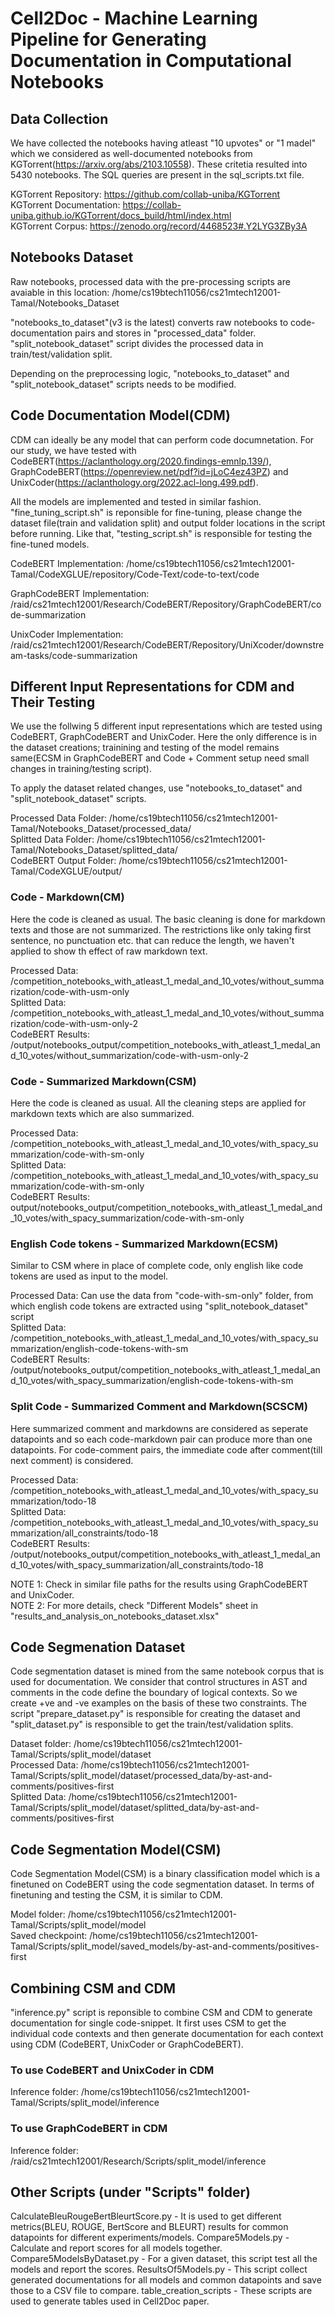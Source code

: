 # Cell2Doc - Machine Learning Pipeline for Generating Documentation in Computational Notebooks

## Data Collection

We have collected the notebooks having atleast "10 upvotes" or "1 madel" which we considered as well-documented notebooks from KGTorrent(https://arxiv.org/abs/2103.10558). These critetia resulted into 5430 notebooks. The SQL queries are present in the sql_scripts.txt file.

KGTorrent Repository: https://github.com/collab-uniba/KGTorrent
<br/>KGTorrent Documentation: https://collab-uniba.github.io/KGTorrent/docs_build/html/index.html
<br/>KGTorrent Corpus: https://zenodo.org/record/4468523#.Y2LYG3ZBy3A

## Notebooks Dataset

Raw notebooks, processed data with the pre-processing scripts are avaiable in this location: /home/cs19btech11056/cs21mtech12001-Tamal/Notebooks_Dataset

"notebooks_to_dataset"(v3 is the latest) converts raw notebooks to code-documentation pairs and stores in "processed_data" folder. "split_notebook_dataset" script divides the processed data in train/test/validation split.

Depending on the preprocessing logic, "notebooks_to_dataset" and "split_notebook_dataset" scripts needs to be modified.

## Code Documentation Model(CDM)

CDM can ideally be any model that can perform code documnetation. For our study, we have tested with CodeBERT(https://aclanthology.org/2020.findings-emnlp.139/), GraphCodeBERT(https://openreview.net/pdf?id=jLoC4ez43PZ) and UnixCoder(https://aclanthology.org/2022.acl-long.499.pdf).

All the models are implemented and tested in similar fashion. "fine_tuning_script.sh" is reponsible for fine-tuning, please change the dataset file(train and validation split) and output folder locations in the script before running. Like that, "testing_script.sh" is responsible for testing the fine-tuned models.

CodeBERT Implementation: /home/cs19btech11056/cs21mtech12001-Tamal/CodeXGLUE/repository/Code-Text/code-to-text/code

GraphCodeBERT Implementation: /raid/cs21mtech12001/Research/CodeBERT/Repository/GraphCodeBERT/code-summarization

UnixCoder Implementation: /raid/cs21mtech12001/Research/CodeBERT/Repository/UniXcoder/downstream-tasks/code-summarization

## Different Input Representations for CDM and Their Testing

We use the follwing 5 different input representations which are tested using CodeBERT, GraphCodeBERT and UnixCoder. Here the only difference is in the dataset creations; trainining and testing of the model remains same(ECSM in GraphCodeBERT and Code + Comment setup need small changes in training/testing script).

To apply the dataset related changes, use "notebooks_to_dataset" and "split_notebook_dataset" scripts.

Processed Data Folder: /home/cs19btech11056/cs21mtech12001-Tamal/Notebooks_Dataset/processed_data/
<br/>Splitted Data Folder: /home/cs19btech11056/cs21mtech12001-Tamal/Notebooks_Dataset/splitted_data/
<br/>CodeBERT Output Folder: /home/cs19btech11056/cs21mtech12001-Tamal/CodeXGLUE/output/

### Code - Markdown(CM)

Here the code is cleaned as usual. The basic cleaning is done for markdown texts and those are not summarized. The restrictions like only taking first sentence, no punctuation etc. that can reduce the length, we haven't applied to show th effect of raw markdown text.

Processed Data: <processed data folder>/competition_notebooks_with_atleast_1_medal_and_10_votes/without_summarization/code-with-usm-only
<br/>Splitted Data: <splitted data folder>/competition_notebooks_with_atleast_1_medal_and_10_votes/without_summarization/code-with-usm-only-2
<br/>CodeBERT Results: <CodeXglue folder>/output/notebooks_output/competition_notebooks_with_atleast_1_medal_and_10_votes/without_summarization/code-with-usm-only-2

### Code - Summarized Markdown(CSM)

Here the code is cleaned as usual. All the cleaning steps are applied for markdown texts which are also summarized.

Processed Data: <processed data folder>/competition_notebooks_with_atleast_1_medal_and_10_votes/with_spacy_summarization/code-with-sm-only
<br/>Splitted Data: <splitted data folder>/competition_notebooks_with_atleast_1_medal_and_10_votes/with_spacy_summarization/code-with-sm-only
<br/>CodeBERT Results: <CodeXglue folder>output/notebooks_output/competition_notebooks_with_atleast_1_medal_and_10_votes/with_spacy_summarization/code-with-sm-only

### English Code tokens - Summarized Markdown(ECSM)

Similar to CSM where in place of complete code, only english like code tokens are used as input to the model.

Processed Data: Can use the data from "code-with-sm-only" folder, from which english code tokens are extracted using "split_notebook_dataset" script
<br/>Splitted Data: <splitted data folder>/competition_notebooks_with_atleast_1_medal_and_10_votes/with_spacy_summarization/english-code-tokens-with-sm
<br/>CodeBERT Results: <CodeXglue folder>/output/notebooks_output/competition_notebooks_with_atleast_1_medal_and_10_votes/with_spacy_summarization/english-code-tokens-with-sm

### Split Code - Summarized Comment and Markdown(SCSCM)

Here summarized comment and markdowns are considered as seperate datapoints and so each code-markdown pair can produce more than one datapoints. For code-comment pairs, the immediate code after comment(till next comment) is considered.

Processed Data: <processed data folder>/competition_notebooks_with_atleast_1_medal_and_10_votes/with_spacy_summarization/todo-18
<br/>Splitted Data: <splitted data folder>/competition_notebooks_with_atleast_1_medal_and_10_votes/with_spacy_summarization/all_constraints/todo-18
<br/>CodeBERT Results: <CodeXglue folder>/output/notebooks_output/competition_notebooks_with_atleast_1_medal_and_10_votes/with_spacy_summarization/all_constraints/todo-18

NOTE 1: Check in similar file paths for the results using GraphCodeBERT and UnixCoder. 
<br/>NOTE 2: For more details, check "Different Models" sheet in "results_and_analysis_on_notebooks_dataset.xlsx"

## Code Segmenation Dataset
  
Code segmentation dataset is mined from the same notebook corpus that is used for documentation. We consider that control structures in AST and comments in the code define the boundary of logical contexts. So we create +ve and -ve examples on the basis of these two constraints. The script "prepare_dataset.py" is responsible for creating the dataset and "split_dataset.py" is responsible to get the train/test/validation splits.

Dataset folder: /home/cs19btech11056/cs21mtech12001-Tamal/Scripts/split_model/dataset
<br/>Processed Data: /home/cs19btech11056/cs21mtech12001-Tamal/Scripts/split_model/dataset/processed_data/by-ast-and-comments/positives-first
<br/>Splitted Data: /home/cs19btech11056/cs21mtech12001-Tamal/Scripts/split_model/dataset/splitted_data/by-ast-and-comments/positives-first

## Code Segmentation Model(CSM)
  
Code Segmentation Model(CSM) is a binary classification model which is a finetuned on CodeBERT using the code segmentation dataset. In terms of finetuning and testing the CSM, it is similar to CDM.
  
Model folder: /home/cs19btech11056/cs21mtech12001-Tamal/Scripts/split_model/model
<br/>Saved checkpoint: /home/cs19btech11056/cs21mtech12001-Tamal/Scripts/split_model/saved_models/by-ast-and-comments/positives-first

## Combining CSM and CDM
  
"inference.py" script is reponsible to combine CSM and CDM to generate documentation for single code-snippet. It first uses CSM to get the individual code contexts and then generate documentation for each context using CDM (CodeBERT, UnixCoder or GraphCodeBERT).
  
### To use CodeBERT and UnixCoder in CDM
  
Inference folder: /home/cs19btech11056/cs21mtech12001-Tamal/Scripts/split_model/inference
  
### To use GraphCodeBERT in CDM
  
Inference folder: /raid/cs21mtech12001/Research/Scripts/split_model/inference

## Other Scripts (under "Scripts" folder)
  
CalculateBleuRougeBertBleurtScore.py - It is used to get different metrics(BLEU, ROUGE, BertScore and BLEURT) results for common datapoints for different experiments/models.
Compare5Models.py - Calculate and report scores for all models together.
Compare5ModelsByDataset.py - For a given dataset, this script test all the models and report the scores.
ResultsOf5Models.py - This script collect generated documentations for all models and common datapoints and save those to a CSV file to compare.
table_creation_scripts - These scripts are used to generate tables used in Cell2Doc paper.


